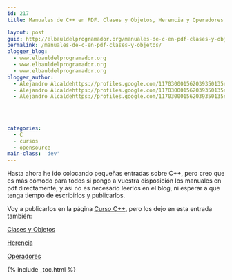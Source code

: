 ```yaml
---
id: 217
title: Manuales de C++ en PDF. Clases y Objetos, Herencia y Operadores

layout: post
guid: http://elbauldelprogramador.org/manuales-de-c-en-pdf-clases-y-objetos-herencia-y-operadores/
permalink: /manuales-de-c-en-pdf-clases-y-objetos/
blogger_blog:
  - www.elbauldelprogramador.org
  - www.elbauldelprogramador.org
  - www.elbauldelprogramador.org
blogger_author:
  - Alejandro Alcaldehttps://profiles.google.com/117030001562039350135noreply@blogger.com
  - Alejandro Alcaldehttps://profiles.google.com/117030001562039350135noreply@blogger.com
  - Alejandro Alcaldehttps://profiles.google.com/117030001562039350135noreply@blogger.com

  
  
  
categories:
  - C
  - cursos
  - opensource
main-class: 'dev'
---
```

<div class="iconcpp">
</div>

Hasta ahora he ido colocando pequeñas entradas sobre C++, pero creo que es más cómodo para todos si pongo a vuestra disposición los manuales en pdf directamente, y así no es necesario leerlos en el blog, ni esperar a que tenga tiempo de escribirlos y publicarlos.

Voy a publicarlos en la página [Curso C++][1], pero los dejo en esta entrada también:

  
<!--ad-->

[Clases y Objetos][2]

[Herencia][3]

[Operadores][4]



 [1]: http://bashyc.blogspot.com/p/manual-c.html
 [2]: http://www.megaupload.com/?d=QWC9N1XD
 [3]: http://www.megaupload.com/?d=KJZEH63T
 [4]: http://www.megaupload.com/?d=XHSXGZRC

{% include _toc.html %}
